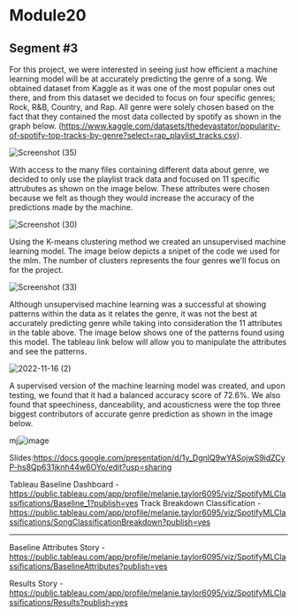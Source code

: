 # Module20
## Segment #3

For this project, we were interested in seeing just how efficient a machine learning model will be at accurately predicting the genre of a song. We obtained dataset from Kaggle as it was one of the most popular ones out there, and from this dataset we decided to focus on four specific genres; Rock, R&B, Country, and Rap. All genre were solely chosen based on the fact that they contained the most data collected by spotify as shown in the graph below.
(https://www.kaggle.com/datasets/thedevastator/popularity-of-spotify-top-tracks-by-genre?select=rap_playlist_tracks.csv).


![Screenshot (35)](https://user-images.githubusercontent.com/108035567/202359198-47dad07c-8e77-4593-bb97-fb51b2b11e0f.png)



With access to the many files containing different data about genre, we decided to only use the playlist track data and focused on 11 specific attrubutes as shown on the image below. These attributes were chosen because we felt as though they would increase the accuracy of the predictions made by the machine. 

![Screenshot (30)](https://user-images.githubusercontent.com/108035567/202317031-8bd8353f-dd4a-4a2d-834c-8db15c10eaa2.png)


Using the K-means clustering method we created an unsupervised machine learning model. The image below depicts a snipet of the code we used for the mlm. The number of clusters represents the four genres we'll focus on for the project.

![Screenshot (33)](https://user-images.githubusercontent.com/108035567/202354197-a276d178-1cfb-41e0-a73a-23f4cb06991d.png)


Although unsupervised machine learning was a successful at showing patterns within the data as it relates the genre, it was not the best at accurately predicting genre while taking into consideration the 11 attributes in the table above. The image below shows one of the patterns found using this model. The tableau link below will allow you to manipulate the attributes and see the patterns.

![2022-11-16 (2)](https://user-images.githubusercontent.com/108035567/202358443-755b6166-9f1d-420a-9df0-16e3231e4444.png)


A supervised version of the machine learning model was created, and upon testing, we found that it had a balanced accuracy score of 72.6%. We also found that speechiness, danceability, and acousticness were the top three biggest contributors of accurate genre prediction as shown in the image below.

mj![image](https://user-images.githubusercontent.com/108035567/202345398-939cf29c-c16e-4986-9940-9c183b9472ce.png)


Slides:https://docs.google.com/presentation/d/1y_DgnlQ9wYASojwS9idZCyP-hs8Qp631jknh44w6OYo/edit?usp=sharing

Tableau
Baseline Dashboard -https://public.tableau.com/app/profile/melanie.taylor6095/viz/SpotifyMLClassifications/Baseline_1?publish=yes
Track Breakdown Classification - https://public.tableau.com/app/profile/melanie.taylor6095/viz/SpotifyMLClassifications/SongClassificationBreakdown?publish=yes
_________________________________________

Baseline Attributes Story - https://public.tableau.com/app/profile/melanie.taylor6095/viz/SpotifyMLClassifications/BaselineAttributes?publish=yes

Results Story - https://public.tableau.com/app/profile/melanie.taylor6095/viz/SpotifyMLClassifications/Results?publish=yes

